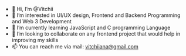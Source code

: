 - 👋 Hi, I’m @Vitchii
- 👀 I’m interested in UI/UX design, Frontend and Backend Programming and Web 3 Development
- 🌱 I’m currently learning JavaScript and C programming Language
- 💞️ I’m looking to collaborate on any frontend project that would help in improving my skills
- 📫 You can reach me via mail: vitchiiana@gmail.com

<!--
**Vitchiana/Vitchiana** is a ✨ _special_ ✨ repository because its `README.md` (this file) appears on your GitHub profile.

Here are some ideas to get you started:

- 🔭 I’m currently working on ...
- 🌱 I’m currently learning ...
- 👯 I’m looking to collaborate on ...
- 🤔 I’m looking for help with ...
- 💬 Ask me about ...
- 📫 How to reach me: ...
- 😄 Pronouns: ...
- ⚡ Fun fact: ...
-->
